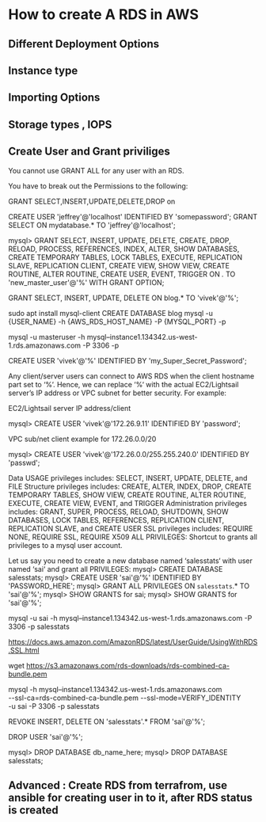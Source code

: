 # How to create A RDS in AWS

## Different Deployment Options

## Instance type

## Importing Options

## Storage types , IOPS

## Create User and Grant priviliges

You cannot use GRANT ALL for any user with an RDS.

You have to break out the Permissions to the following:

GRANT SELECT,INSERT,UPDATE,DELETE,DROP on

CREATE USER 'jeffrey'@'localhost' IDENTIFIED BY 'somepassword';
GRANT SELECT ON mydatabase.\* TO 'jeffrey'@'localhost';

mysql> GRANT SELECT, INSERT, UPDATE, DELETE, CREATE, DROP, RELOAD, PROCESS, REFERENCES, INDEX, ALTER, SHOW DATABASES, CREATE TEMPORARY TABLES, LOCK TABLES, EXECUTE, REPLICATION SLAVE, REPLICATION CLIENT, CREATE VIEW, SHOW VIEW, CREATE ROUTINE, ALTER ROUTINE, CREATE USER, EVENT, TRIGGER ON _._ TO 'new_master_user'@'%' WITH GRANT OPTION;

GRANT SELECT, INSERT, UPDATE, DELETE ON blog.\* TO 'vivek'@'%';

sudo apt install mysql-client
CREATE DATABASE blog
mysql -u {USER_NAME} -h {AWS_RDS_HOST_NAME} -P {MYSQL_PORT} -p

mysql -u masteruser -h mysql–instance1.134342.us-west-1.rds.amazonaws.com -P 3306 -p

CREATE USER 'vivek'@'%' IDENTIFIED BY 'my_Super_Secret_Password';

Any client/server users can connect to AWS RDS when the client hostname part set to ‘%‘. Hence, we can replace ‘%‘ with the actual EC2/Lightsail server’s IP address or VPC subnet for better security. For example:

EC2/Lightsail server IP address/client

mysql> CREATE USER 'vivek'@'172.26.9.11' IDENTIFIED BY 'password';

VPC sub/net client example for 172.26.0.0/20

mysql> CREATE USER 'vivek'@'172.26.0.0/255.255.240.0' IDENTIFIED BY 'passwd';

Data USAGE privileges includes: SELECT, INSERT, UPDATE, DELETE, and FILE
Structure privileges includes: CREATE, ALTER, INDEX, DROP, CREATE TEMPORARY TABLES, SHOW VIEW, CREATE ROUTINE, ALTER ROUTINE, EXECUTE, CREATE VIEW, EVENT, and TRIGGER
Administration privileges includes: GRANT, SUPER, PROCESS, RELOAD, SHUTDOWN, SHOW DATABASES, LOCK TABLES, REFERENCES, REPLICATION CLIENT, REPLICATION SLAVE, and CREATE USER
SSL privileges includes: REQUIRE NONE, REQUIRE SSL, REQUIRE X509
ALL PRIVILEGES: Shortcut to grants all privileges to a mysql user account.

Let us say you need to create a new database named ‘salesstats‘ with user named ‘sai‘ and grant all PRIVILEGES:
mysql> CREATE DATABASE salesstats;
mysql> CREATE USER 'sai'@'%' IDENTIFIED BY 'PASSWORD_HERE';
mysql> GRANT ALL PRIVILEGES ON `salesstats`.\* TO 'sai'@'%';
mysql> SHOW GRANTS for sai;
mysql> SHOW GRANTS for 'sai'@'%';

mysql -u sai -h mysql–instance1.134342.us-west-1.rds.amazonaws.com -P 3306 -p salesstats

https://docs.aws.amazon.com/AmazonRDS/latest/UserGuide/UsingWithRDS.SSL.html

wget https://s3.amazonaws.com/rds-downloads/rds-combined-ca-bundle.pem

mysql -h mysql–instance1.134342.us-west-1.rds.amazonaws.com \
--ssl-ca=rds-combined-ca-bundle.pem --ssl-mode=VERIFY_IDENTITY \
-u sai -P 3306 -p salesstats

REVOKE INSERT, DELETE ON 'salesstats'.\* FROM 'sai'@'%';

DROP USER 'sai'@'%';

mysql> DROP DATABASE db_name_here;
mysql> DROP DATABASE salesstats;

## Advanced : Create RDS from terrafrom, use ansible for creating user in to it, after RDS status is created
